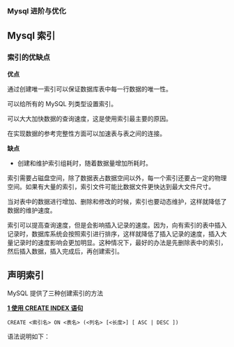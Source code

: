 ###  Mysql 进阶与优化

## Mysql 索引

### 索引的优缺点

**优点**

通过创建唯一索引可以保证数据库表中每一行数据的唯一性。

可以给所有的 MySQL 列类型设置索引。

可以大大加快数据的查询速度，这是使用索引最主要的原因。

在实现数据的参考完整性方面可以加速表与表之间的连接。

**缺点**

- 创建和维护索引组耗时，随着数据量增加所耗时。

索引需要占磁盘空间，除了数据表占数据空间以外，每一个索引还要占一定的物理空间。如果有大量的索引，索引文件可能比数据文件更快达到最大文件尺寸。

当对表中的数据进行增加、删除和修改的时候，索引也要动态维护，这样就降低了数据的维护速度。



索引可以提高查询速度，但是会影响插入记录的速度。因为，向有索引的表中插入记录时，数据库系统会按照索引进行排序，这样就降低了插入记录的速度，插入大量记录时的速度影响会更加明显。这种情况下，最好的办法是先删除表中的索引，然后插入数据，插入完成后，再创建索引。

## 声明索引

MySQL 提供了三种创建索引的方法

[**1 使用 CREATE INDEX 语句**](https://www.w3schools.cn/mysql/mysql_create_index.asp)

```
CREATE <索引名> ON <表名> (<列名> [<长度>] [ ASC | DESC ])
```

语法说明如下：

```

```

